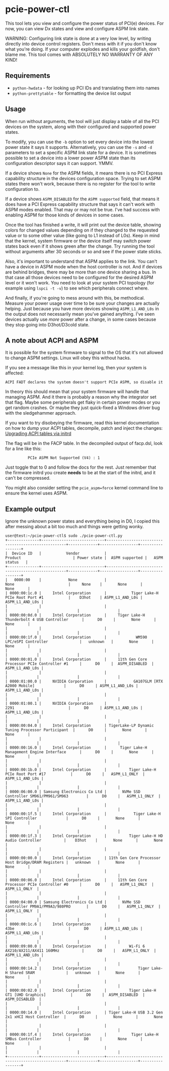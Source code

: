 pcie-power-ctl
==============

This tool lets you view and configure the power status of PCI(e) devices. For
now, you can view Dx states and view and configure ASPM link state.

WARNING: Configuring link state is done at a very low level, by writing
directly into device control registers. Don't mess with it if you don't know
what you're doing. If your computer explodes and kills your goldfish, don't
blame me. This tool comes with ABSOLUTELY NO WARRANTY OF ANY KIND!

Requirements
------------
* `python-hwdata` - for looking up PCI IDs and translating them into names
* `python-prettytable` - for formatting the device list output

Usage
-----

When run without arguments, the tool will just display a table of all the PCI
devices on the system, along with their configured and supported power states.

To modify, you can use the `-b` option to set every device into  the lowest
power state it says it supports. Alternatively, you can use the `-s` and `-d`
parameters to set a specific ASPM link state for a device. It is sometimes
possible to set a device into a lower power ASPM state than its configuration
descriptor says it can support. YMMV.

If a device shows `None` for the ASPM fields, it means there is no PCI Express
capability structure in the devices configuration space. Trying to set ASPM
states there won't work, because there is no register for the tool to write
configuration to.

If a device shows `ASPM_DISABLED` for the `ASPM supported` field, that means
it does have a PCI Express capability structure that says it can't work with
ASPM modes enabled. That may or may not be true. I've had success with enabling
ASPM for those kinds of devices in some cases.

Once the tool has finished a write, it will print out the device table, showing
colors for changed values depending on if they changed to the requested value
or to some other value (like going to L1 instead of L0s). Keep in mind that
the kernel, system firmware or the device itself may switch power states back
even if it shows green after the change. Try running the tool without arguments
after 30 seconds or so and see if the power state sticks.

Also, it's important to understand that ASPM applies to the link. You can't
have a device in ASPM mode when the host controller is not. And if devices
are behind bridges, there may be more than one device sharing a bus. In that
case all those devices need to be configured for the desired ASPM level or
it won't work. You need to look at your system PCI topology (for example
using `lspci -t -v`) to see which peripherals connect where.

And finally, if you're going to mess around with this, be methodical. Measure
your power usage over time to be sure your changes are actually helping. Just
because you have more devices showing `ASPM_L1_AND_L0s` in the output does not
necessarily mean you've gained anything. I've seen devices actually use *more*
power after a change, in some cases because they stop going into D3hot/D3cold
state.

A note about ACPI and ASPM
--------------------------

It is possible for the system firmware to signal to the OS that it's not
allowed to change ASPM settings. Linux will obey this without hacks.

If you see a message like this in your kernel log, then your system is affected:
```
ACPI FADT declares the system doesn't support PCIe ASPM, so disable it
```

In theory this should mean that your system firmware will handle that
managing ASPM. And it there is probably a reason why the integrator set that
flag. Maybe some peripherals get flaky in certain power modes or you get
random crashes. Or maybe they just quick-fixed a Windows driver bug with the
sledgehammer approach.

If you want to try disobeying the firmware, read this kernel documentation
on how to dump your ACPI tables, decompile, patch and inject the changes:
[Upgrading ACPI tables via initrd](]https://docs.kernel.org/admin-guide/acpi/initrd_table_override.html)

The flag will be in the FACP table. In the decompiled output of facp.dsl, look
for a line like this:
```
          PCIe ASPM Not Supported (V4) : 1
```

Just toggle that to 0 and follow the docs for the rest. Just remember that
the firmware initrd you create **needs** to be at the start of the initrd,
and it can't be compressed.

You might also consider setting the `pcie_aspm=force` kernel command line to
ensure the kernel uses ASPM.

Example output
--------------

Ignore the unknown power states and everything being in D0, I copied this after
messing about a bit too much and things were getting wonky.

```
user@test:~/pcie-power-ctl$ sudo ./pcie-power-ctl.py 
+--------------+----------------------------+----------------------------------------------------+-------------+-----------------+-----------------+
|  Device ID   |           Vendor           |                      Product                       | Power state |  ASPM supported |   ASPM status   |
+--------------+----------------------------+----------------------------------------------------+-------------+-----------------+-----------------+
|   0000:00    |            None            |                        None                        |     None    |       None      |       None      |
| 0000:00:1c.0 |     Intel Corporation      |           Tiger Lake-H PCIe Root Port #1           |    D3hot    | ASPM_L1_AND_L0s | ASPM_L1_AND_L0s |
|              |                            |                                                    |             |                 |                 |
| 0000:00:0d.0 |     Intel Corporation      |     Tiger Lake-H Thunderbolt 4 USB Controller      |      D0     |       None      |       None      |
|              |                            |                                                    |             |                 |                 |
| 0000:00:1f.0 |     Intel Corporation      |             WM590 LPC/eSPI Controller              |   unknown   |       None      |       None      |
|              |                            |                                                    |             |                 |                 |
| 0000:00:01.0 |     Intel Corporation      |     11th Gen Core Processor PCIe Controller #1     |      D0     |  ASPM_DISABLED  | ASPM_L1_AND_L0s |
|              |                            |                                                    |             |                 |                 |
| 0000:01:00.0 |     NVIDIA Corporation     |            GA107GLM [RTX A2000 Mobile]             |      D0     | ASPM_L1_AND_L0s | ASPM_L1_AND_L0s |
|              |                            |                                                    |             |                 |                 |
| 0000:01:00.1 |     NVIDIA Corporation     |                        2291                        |      D0     | ASPM_L1_AND_L0s | ASPM_L1_AND_L0s |
|              |                            |                                                    |             |                 |                 |
| 0000:00:04.0 |     Intel Corporation      | TigerLake-LP Dynamic Tuning Processor Participant  |      D0     |       None      |       None      |
|              |                            |                                                    |             |                 |                 |
| 0000:00:16.0 |     Intel Corporation      |      Tiger Lake-H Management Engine Interface      |      D0     |       None      |       None      |
|              |                            |                                                    |             |                 |                 |
| 0000:00:1b.0 |     Intel Corporation      |          Tiger Lake-H PCIe Root Port #17           |      D0     |   ASPM_L1_ONLY  | ASPM_L1_AND_L0s |
|              |                            |                                                    |             |                 |                 |
| 0000:06:00.0 | Samsung Electronics Co Ltd |       NVMe SSD Controller SM961/PM961/SM963        |      D0     |   ASPM_L1_ONLY  | ASPM_L1_AND_L0s |
|              |                            |                                                    |             |                 |                 |
| 0000:00:1f.5 |     Intel Corporation      |            Tiger Lake-H SPI Controller             |      D0     |       None      |       None      |
|              |                            |                                                    |             |                 |                 |
| 0000:00:1f.3 |     Intel Corporation      |          Tiger Lake-H HD Audio Controller          |    D3hot    |       None      |       None      |
|              |                            |                                                    |             |                 |                 |
| 0000:00:00.0 |     Intel Corporation      | 11th Gen Core Processor Host Bridge/DRAM Registers |   unknown   |       None      |       None      |
|              |                            |                                                    |             |                 |                 |
| 0000:00:06.0 |     Intel Corporation      |     11th Gen Core Processor PCIe Controller #0     |      D0     |   ASPM_L1_ONLY  |   ASPM_L1_ONLY  |
|              |                            |                                                    |             |                 |                 |
| 0000:04:00.0 | Samsung Electronics Co Ltd |       NVMe SSD Controller PM9A1/PM9A3/980PRO       |      D0     |   ASPM_L1_ONLY  |   ASPM_L1_ONLY  |
|              |                            |                                                    |             |                 |                 |
| 0000:00:1c.6 |     Intel Corporation      |                        43be                        |      D0     | ASPM_L1_AND_L0s | ASPM_L1_AND_L0s |
|              |                            |                                                    |             |                 |                 |
| 0000:09:00.0 |     Intel Corporation      |          Wi-Fi 6 AX210/AX211/AX411 160MHz          |      D0     |   ASPM_L1_ONLY  | ASPM_L1_AND_L0s |
|              |                            |                                                    |             |                 |                 |
| 0000:00:14.2 |     Intel Corporation      |              Tiger Lake-H Shared SRAM              |   unknown   |       None      |       None      |
|              |                            |                                                    |             |                 |                 |
| 0000:00:02.0 |     Intel Corporation      |          Tiger Lake-H GT1 [UHD Graphics]           |      D0     |  ASPM_DISABLED  |  ASPM_DISABLED  |
|              |                            |                                                    |             |                 |                 |
| 0000:00:14.0 |     Intel Corporation      | Tiger Lake-H USB 3.2 Gen 2x1 xHCI Host Controller  |      D0     |       None      |       None      |
|              |                            |                                                    |             |                 |                 |
| 0000:00:1f.4 |     Intel Corporation      |           Tiger Lake-H SMBus Controller            |      D0     |       None      |       None      |
|              |                            |                                                    |             |                 |                 |
+--------------+----------------------------+----------------------------------------------------+-------------+-----------------+-----------------+
```
